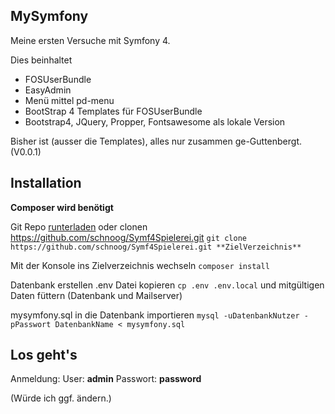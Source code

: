 ## MySymfony
Meine ersten Versuche mit Symfony 4.

Dies beinhaltet
- FOSUserBundle
- EasyAdmin
- Menü mittel pd-menu
- BootStrap 4 Templates für FOSUserBundle
- Bootstrap4, JQuery, Propper, Fontsawesome als lokale Version

Bisher ist (ausser die Templates), alles nur zusammen ge-Guttenbergt. (V0.0.1)


## Installation

**Composer wird benötigt**

Git Repo [runterladen](http://https://github.com/schnoog/Symf4Spielerei/archive/master.zip) oder clonen
https://github.com/schnoog/Symf4Spielerei.git
`git clone https://github.com/schnoog/Symf4Spielerei.git **ZielVerzeichnis**`

Mit der Konsole ins Zielverzeichnis wechseln
`composer install`


Datenbank erstellen
.env Datei kopieren
`cp .env .env.local`
und mitgültigen Daten füttern (Datenbank und Mailserver)

mysymfony.sql in die Datenbank importieren
`mysql -uDatenbankNutzer -pPasswort DatenbankName < mysymfony.sql`

## Los geht's ##
Anmeldung:
User: **admin**
Passwort: **password**


(Würde ich ggf. ändern.)

